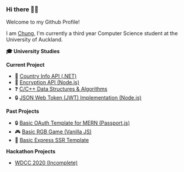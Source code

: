### Hi there 🙋‍♂️

Welcome to my Github Profile! 

I am <a href="http://chunghak.tech">Chung</a>, I'm currently a third year Computer Science student at the University of Auckland. 

**:mortar_board: University Studies**


**Current Project**
- :round_pushpin: [Country Info API (.NET)](https://github.com/chunghakngor/country-api)
- :key: [Encryption API (Node.js)](https://github.com/chunghakngor)
- :question: [C/C++ Data Structures & Algorithms](https://github.com/chunghakngor/ds-algo)
- :lock: [JSON Web Token (JWT) Implementation (Node.js)](https://github.com/chunghakngor/)


**Past Projects**
- :lock: [Basic OAuth Template for MERN (Passport.js)](https://github.com/chunghakngor/OAuth)
- :video_game: [Basic RGB Game (Vanilla JS)](https://github.com/chunghakngor/RGB-Color-Game)
- :bookmark_tabs: [Basic Express SSR Template](https://github.com/chunghakngor/express-template)

**Hackathon Projects**
- [WDCC 2020 (Incomplete)](https://github.com/chunghakngor/WDCC-Hackathon)


